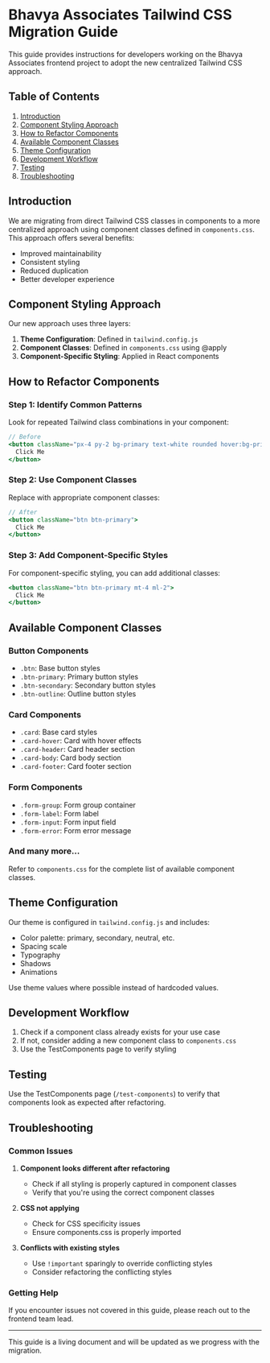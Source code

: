 # Bhavya Associates Tailwind CSS Migration Guide

This guide provides instructions for developers working on the Bhavya Associates frontend project to adopt the new centralized Tailwind CSS approach.

## Table of Contents

1. [Introduction](#introduction)
2. [Component Styling Approach](#component-styling-approach)
3. [How to Refactor Components](#how-to-refactor-components)
4. [Available Component Classes](#available-component-classes)
5. [Theme Configuration](#theme-configuration)
6. [Development Workflow](#development-workflow)
7. [Testing](#testing)
8. [Troubleshooting](#troubleshooting)

## Introduction

We are migrating from direct Tailwind CSS classes in components to a more centralized approach using component classes defined in `components.css`. This approach offers several benefits:

- Improved maintainability
- Consistent styling
- Reduced duplication
- Better developer experience

## Component Styling Approach

Our new approach uses three layers:

1. **Theme Configuration**: Defined in `tailwind.config.js`
2. **Component Classes**: Defined in `components.css` using @apply
3. **Component-Specific Styling**: Applied in React components

## How to Refactor Components

### Step 1: Identify Common Patterns

Look for repeated Tailwind class combinations in your component:

```jsx
// Before
<button className="px-4 py-2 bg-primary text-white rounded hover:bg-primary-dark transition-colors">
  Click Me
</button>
```

### Step 2: Use Component Classes

Replace with appropriate component classes:

```jsx
// After
<button className="btn btn-primary">
  Click Me
</button>
```

### Step 3: Add Component-Specific Styles

For component-specific styling, you can add additional classes:

```jsx
<button className="btn btn-primary mt-4 ml-2">
  Click Me
</button>
```

## Available Component Classes

### Button Components

- `.btn`: Base button styles
- `.btn-primary`: Primary button styles
- `.btn-secondary`: Secondary button styles
- `.btn-outline`: Outline button styles

### Card Components

- `.card`: Base card styles
- `.card-hover`: Card with hover effects
- `.card-header`: Card header section
- `.card-body`: Card body section
- `.card-footer`: Card footer section

### Form Components

- `.form-group`: Form group container
- `.form-label`: Form label
- `.form-input`: Form input field
- `.form-error`: Form error message

### And many more...

Refer to `components.css` for the complete list of available component classes.

## Theme Configuration

Our theme is configured in `tailwind.config.js` and includes:

- Color palette: primary, secondary, neutral, etc.
- Spacing scale
- Typography
- Shadows
- Animations

Use theme values where possible instead of hardcoded values.

## Development Workflow

1. Check if a component class already exists for your use case
2. If not, consider adding a new component class to `components.css`
3. Use the TestComponents page to verify styling

## Testing

Use the TestComponents page (`/test-components`) to verify that components look as expected after refactoring.

## Troubleshooting

### Common Issues

1. **Component looks different after refactoring**
   - Check if all styling is properly captured in component classes
   - Verify that you're using the correct component classes

2. **CSS not applying**
   - Check for CSS specificity issues
   - Ensure components.css is properly imported

3. **Conflicts with existing styles**
   - Use `!important` sparingly to override conflicting styles
   - Consider refactoring the conflicting styles

### Getting Help

If you encounter issues not covered in this guide, please reach out to the frontend team lead.

---

This guide is a living document and will be updated as we progress with the migration.
